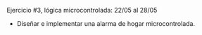 Ejercicio #3, lógica microcontrolada: 22/05 al 28/05

* Diseñar e implementar una alarma de hogar microcontrolada.


